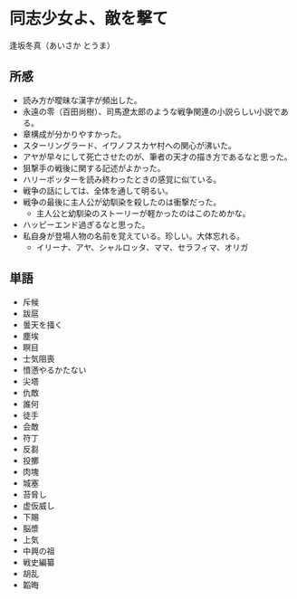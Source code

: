 # 同志少女よ、敵を撃て

逢坂冬真（あいさか とうま）

## 所感

* 読み方が曖昧な漢字が頻出した。
* 永遠の零（百田尚樹）、司馬遼太郎のような戦争関連の小説らしい小説である。
* 章構成が分かりやすかった。
* スターリングラード、イワノフスカヤ村への関心が沸いた。
* アヤが早々にして死亡させたのが、筆者の天才の描き方であるなと思った。
* 狙撃手の戦後に関する記述がよかった。
* ハリーポッターを読み終わったときの感覚に似ている。
* 戦争の話にしては、全体を通して明るい。
* 戦争の最後に主人公が幼馴染を殺したのは衝撃だった。
  * 主人公と幼馴染のストーリーが軽かったのはこのためかな。　
* ハッピーエンド過ぎるなと思った。 
* 私自身が登場人物の名前を覚えている。珍しい。大体忘れる。
  * イリーナ、アヤ、シャルロッタ、ママ、セラフィマ、オリガ


## 単語

* 斥候
* 跋扈
* 曇天を掻く
* 塵埃
* 瞑目
* 士気阻喪
* 憤懣やるかたない
* 尖塔
* 仇敵
* 誰何
* 徒手
* 会敵
* 符丁
* 反芻
* 投擲
* 肉塊
* 城塞
* 苔脅し
* 虚仮威し
* 下賜
* 脳漿
* 上気
* 中興の祖
* 戦史編纂
* 胡乱
* 韜晦
